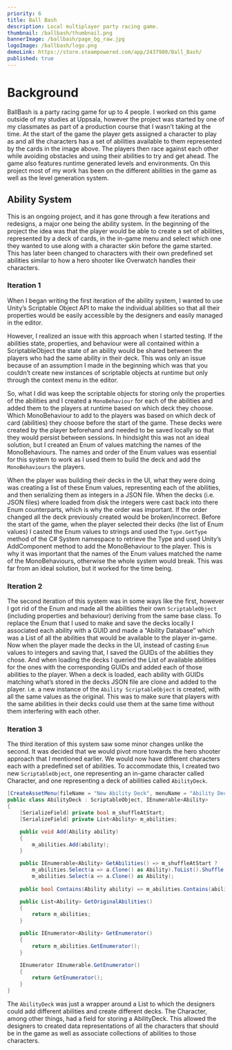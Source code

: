 ```yaml
---
priority: 6
title: Ball Bash
description: Local multiplayer party racing game.
thumbnail: /ballbash/thumbnail.png
bannerImage: /ballbash/page_bg_raw.jpg
logoImage: /ballbash/logo.png
demoLink: https://store.steampowered.com/app/2437980/Ball_Bash/
published: true
---
```


# Background

BallBash is a party racing game for up to 4 people. I worked on this game outside of my studies at Uppsala, however the project was started by one of my classmates as part of a production course that I wasn’t taking at the time. At the start of the game the player gets assigned a character to play as and all the characters has a set of abilities available to them represented by the cards in the image above. The players then race against each other while avoiding obstacles and using their abilities to try and get ahead. The game also features runtime generated levels and environments.
On this project most of my work has been on the different abilities in the game as well as the level generation system. 

## Ability System

This is an ongoing project, and it has gone through a few iterations and redesigns, a major one being the ability system. In the beginning of the project the idea was that the player would be able to create a set of abilities, represented by a deck of cards, in the in-game menu and select which one they wanted to use along with a character skin before the game started. This has later been changed to characters with their own predefined set abilities similar to how a hero shooter like Overwatch handles their characters.

### Iteration 1

When I began writing the first iteration of the ability system, I wanted to use Unity’s Scriptable Object API to make the individual abilities so that all their properties would be easily accessible by the designers and easily managed in the editor. 

However, I realized an issue with this approach when I started testing. If the abilities state, properties, and behaviour were all contained within a ScriptableObject the state of an ability would be shared between the players who had the same ability in their deck. This was only an issue because of an assumption I made in the beginning which was that you couldn’t create new instances of scriptable objects at runtime but only through the context menu in the editor. 

So, what I did was keep the scriptable objects for storing only the properties of the abilities and I created a `MonoBehaviour` for each of the abilities and added them to the players at runtime based on which deck they choose. 
Which MonoBehaviour to add to the players was based on which deck of card (abilities) they choose before the start of the game. These decks were created by the player beforehand and needed to be saved locally so that they would persist between sessions. In hindsight this was not an ideal solution, but I created an Enum of values matching the names of the MonoBehaviours. The names and order of the Enum values was essential for this system to work as I used them to build the deck and add the `MonoBehaviours` the players. 

When the player was building their decks in the UI, what they were doing was creating a list of these Enum values, representing each of the abilities, and then serializing them as integers in a JSON file. 
When the decks (i.e. JSON files) where loaded from disk the integers were cast back into there Enum counterparts, which is why the order was important. If the order changed all the deck previously created would be broken/incorrect. 
Before the start of the game, when the player selected their decks (the list of Enum values) I casted the Enum values to strings and used the `Type.GetType` method of the C# System namespace to retrieve the Type and used Unity’s AddComponent method to add the MonoBehaviour to the player. This is why it was important that the names of the Enum values matched the name of the MonoBehaviours, otherwise the whole system would break. This was far from an ideal solution, but it worked for the time being.

### Iteration 2

The second iteration of this system was in some ways like the first, however I got rid of the Enum and made all the abilities their own `ScriptableObject` (including properties and behaviour) deriving from the same base class. 
To replace the Enum that I used to make and save the decks locally I associated each ability with a GUID and made a “Ability Database” which was a List of all the abilities that would be available to the player in-game. 
Now when the player made the decks in the UI, instead of casting `Enum` values to integers and saving that, I saved the GUIDs of the abilities they chose. 
And when loading the decks I queried the List of available abilities for the ones with the corresponding GUIDs and added each of those abilities to the player. 
When a deck is loaded, each ability with GUIDs matching what’s stored in the decks JSON file are clone and added to the player. i.e. a new instance of the `Ability ScriptableObject` is created, with all the same values as the original. 
This was to make sure that players with the same abilities in their decks could use them at the same time without them interfering with each other. 

### Iteration 3

The third iteration of this system saw some minor changes unlike the second. It was decided that we would pivot more towards the hero shooter approach that I mentioned earlier. 
We would now have different characters each with a predefined set of abilities. To accommodate this, I created two new `ScriptableObject`, one representing an in-game character called Character, and one representing a deck of abilities called `AbilityDeck`. 

```cs
[CreateAssetMenu(fileName = "New Ability Deck", menuName = "Ability Deck")]
public class AbilityDeck : ScriptableObject, IEnumerable<Ability>
{
    [SerializeField] private bool m_shuffleAtStart;
    [SerializeField] private List<Ability> m_abilities;

    public void Add(Ability ability)
    {
        m_abilities.Add(ability);
    }

    public IEnumerable<Ability> GetAbilities() => m_shuffleAtStart ? 
        m_abilities.Select(a => a.Clone() as Ability).ToList().Shuffle() : 
        m_abilities.Select(a => a.Clone() as Ability);
    
    public bool Contains(Ability ability) => m_abilities.Contains(ability);

    public List<Ability> GetOriginalAbilities()
    {
        return m_abilities;
    }

    public IEnumerator<Ability> GetEnumerator()
    {
        return m_abilities.GetEnumerator();
    }

    IEnumerator IEnumerable.GetEnumerator()
    {
        return GetEnumerator();
    }
}
```

The `AbilityDeck` was just a wrapper around a List to which the designers could add different abilities and create different decks. 
The Character, among other things, had a field for storing a AbilityDeck. This allowed the designers to created data representations of all the characters that should be in the game as well as associate collections of abilities to those characters. 
